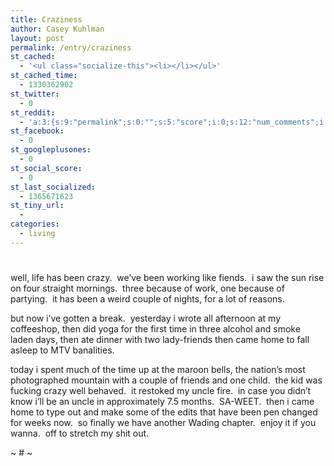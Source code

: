```yaml
---
title: Craziness
author: Casey Kuhlman
layout: post
permalink: /entry/craziness
st_cached:
  - '<ul class="socialize-this"><li></li></ul>'
st_cached_time:
  - 1330362902
st_twitter:
  - 0
st_reddit:
  - 'a:3:{s:9:"permalink";s:0:"";s:5:"score";i:0;s:12:"num_comments";i:0;}'
st_facebook:
  - 0
st_googleplusones:
  - 0
st_social_score:
  - 0
st_last_socialized:
  - 1365671623
st_tiny_url:
  - 
categories:
  - living
---
```

# 

well, life has been crazy.  we’ve been working like fiends.  i saw the sun rise on four straight mornings.  three because of work, one because of partying.  it has been a weird couple of nights, for a lot of reasons.  

but now i’ve gotten a break.  yesterday i wrote all afternoon at my coffeeshop, then did yoga for the first time in three alcohol and smoke laden days, then ate dinner with two lady-friends then came home to fall asleep to MTV banalities.  

today i spent much of the time up at the maroon bells, the nation’s most photographed mountain with a couple of friends and one child.  the kid was fucking crazy well behaved.  it restoked my uncle fire.  in case you didn’t know i’ll be an uncle in approximately 7.5 months.  SA-WEET.  then i came  home to type out and make some of the edits that have been pen changed for weeks now.  so finally we have another Wading chapter.  enjoy it if you wanna.  off to stretch my shit out.

~ # ~